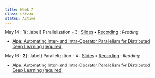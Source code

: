 ```yaml
---
title: Week 7
class: CSE234
status: Active
---
```


May 14
: **1**{: .label} Parallelization - 3
  : [Slides](assets/slides/11_parallelization-3.pdf) &#8226; [Recording](https://podcast.ucsd.edu/watch/sp24/dsc291_d00/13)
: *Reading:* 
* [Alpa: Automating Inter- and Intra-Operator Parallelism for Distributed Deep Learning (required)](https://www.usenix.org/system/files/osdi22-zheng-lianmin.pdf)


May 16 
: **2**{: .label} Parallelization - 4
  : [Slides](assets/slides/12_parallelization-4.pdf) &#8226; [Recording](https://podcast.ucsd.edu/watch/sp24/dsc291_d00/14)
: *Reading:* 
* [Alpa: Automating Inter- and Intra-Operator Parallelism for Distributed Deep Learning (required)](https://www.usenix.org/system/files/osdi22-zheng-lianmin.pdf)
